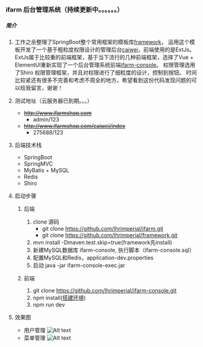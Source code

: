 ### ifarm 后台管理系统（持续更新中。。。。。。）
##### 简介
1. 工作之余整理了SpringBoot整个常用框架的模板库[framework](https://github.com/lhrimperial/framework)，
运用这个模板开发了一个基于粗粒度权限设计的管理后台[caiwei](https://github.com/lhrimperial/caiwei)，前端使用的是ExtJs。 
ExtJs属于比较重的前端框架，基于当下流行的几种前端框架，选择了Vue + ElementUI重新实现了一个后台管理系统前端[ifarm-console](https://github.com/lhrimperial/ifarm-console)。
权限管理选用了Shiro 权限管理框架，并且对权限进行了细粒度的设计，控制到按钮。 时间比较紧还有很多不完善和考虑不周全的地方，希望看到这份代码发现问题的可以给我留言，谢谢！

2. 测试地址（云服务器已到期。。。）
    - ~~http://www.ifarmshop.com~~
        - admin/123
    - ~~http://www.ifarmshop.com/caiwei/index~~
        - 275688/123

3. 后端技术栈
    - SpringBoot
    - SpringMVC
    - MyBatis + MySQL
    - Redis
    - Shiro
    
4. 启动步骤
    1. 后端
        1. clone 源码
            - git clone https://github.com/lhrimperial/ifarm.git
            - git clone https://github.com/lhrimperial/framework.git
        2. mvn install -Dmaven.test.skip=true(framework先install)
        3. 新建MySQL数据库 ifarm-console, 执行脚本（ifarm-console.sql）
        4. 配置MySQL和Redis，application-dev.properties
        5. 启动 java -jar ifarm-console-exec.jar
        
    2. 前端
        1. git clone https://github.com/lhrimperial/ifarm-console.git
        2. npm install([搭建环境](https://github.com/lhrimperial/farm-console))
        3. npm run dev
   
5. 效果图
    - 用户管理
    ![Alt text](doc/用户管理.png)
    - 菜单管理
    ![Alt text](doc/菜单管理.png)